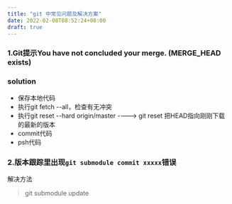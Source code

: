 ```yaml
---
title: "git 中常见问题及解决方案"
date: 2022-02-08T08:52:24+08:00
draft: true
---
```


### 1.Git提示You have not concluded your merge. (MERGE_HEAD exists) 

### solution

- 保存本地代码
- 执行git fetch --all，检查有无冲突
- 执行git reset --hard origin/master ----> git reset 把HEAD指向刚刚下载的最新的版本
- commit代码
- psh代码

### 2.版本跟踪里出现`git submodule commit xxxxx`错误



解决方法

> git submodule update

